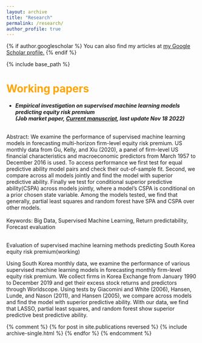 ```yaml
---
layout: archive
title: "Research"
permalink: /research/
author_profile: true
---
```


{% if author.googlescholar %}
  You can also find my articles at <u><a href="{{author.googlescholar}}">my Google Scholar profile</a>.</u>
{% endif %}

{% include base_path %}

<span style="color:orange">Working papers</span>
======
* ***Empirical investigation on supervised machine learning models predicting equity risk premium<br>(Job market paper, [Current manuscript](https://myonshin.github.io/files/CHAP_1.pdf), last update Nov 18 2022)***
<br>
Abstract: We examine the performance of supervised machine learning models in forecasting multi-horizon firm-level equity risk premium. US monthly data from Gu, Kelly, and Xiu (2020), a panel of firm-level US financial characteristics and macroeconomic predictors from March 1957 to December 2016 is used. To access performance we first test for equal predictive ability model pairs and check their out-of-sample fit. Second, we compare across all models jointly and find the model with superior predictive ability. Finally we test for conditional superior predictive ability(CSPA) across models jointly, where a model’s CSPA is conditional on a prior chosen state variable. Among the models tested, we find that generally, partial least squares and random forest have SPA and CSPA over other models.
<br>
<br>
Keywords: Big Data, Supervised Machine Learning, Return predictability, Forecast evaluation
<br>
<br>


Evaluation of supervised machine learning methods predicting South Korea equity risk premium(working)

Using South Korea monthly data, we examine the performance of various supervised machine learning models in forecasting monthly firm-level equity risk premium. We collect firms  in Korea Exchange from January 1990 to December 2019 and get their excess stock returns and predictors through Worldscope. Using tests by Giacomini and White (2006), Hansen, Lunde, and Nason (2011), and Hansen (2005), we compare across models and find the model with superior predictive ability. With our data, we find that LASSO, partial least squares, and random forest show superior predictive best predictive ability.





{% comment %} 
{% for post in site.publications reversed %}
  {% include archive-single.html %}
{% endfor %}
{% endcomment %} 
